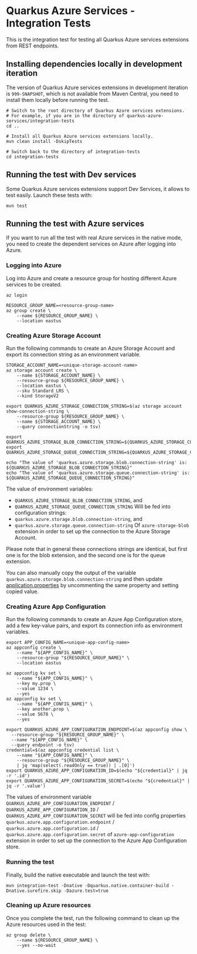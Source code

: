 # Quarkus Azure Services - Integration Tests

This is the integration test for testing all Quarkus Azure services extensions from REST endpoints.

## Installing dependencies locally in development iteration

The version of Quarkus Azure services extensions in development iteration is `999-SNAPSHOT`, which is not available
from Maven Central, you need to install them locally before running the test.

```
# Switch to the root directory of Quarkus Azure services extensions.
# For example, if you are in the directory of quarkus-azure-services/integration-tests
cd ..

# Install all Quarkus Azure services extensions locally.
mvn clean install -DskipTests

# Switch back to the directory of integration-tests
cd integration-tests
```

## Running the test with Dev services

Some Quarkus Azure services extensions support Dev Services, it allows to test easily.
Launch these tests with:

```
mvn test
```

## Running the test with Azure services

If you want to run all the test with real Azure services in the native mode, you need to create the dependent services
on Azure after logging into Azure.

### Logging into Azure

Log into Azure and create a resource group for hosting different Azure services to be created.

```
az login

RESOURCE_GROUP_NAME=<resource-group-name>
az group create \
    --name ${RESOURCE_GROUP_NAME} \
    --location eastus
```

### Creating Azure Storage Account

Run the following commands to create an Azure Storage Account and export its connection string as an environment
variable.

```
STORAGE_ACCOUNT_NAME=<unique-storage-account-name>
az storage account create \
    --name ${STORAGE_ACCOUNT_NAME} \
    --resource-group ${RESOURCE_GROUP_NAME} \
    --location eastus \
    --sku Standard_LRS \
    --kind StorageV2

export QUARKUS_AZURE_STORAGE_CONNECTION_STRING=$(az storage account show-connection-string \
    --resource-group ${RESOURCE_GROUP_NAME} \
    --name ${STORAGE_ACCOUNT_NAME} \
    --query connectionString -o tsv)

export QUARKUS_AZURE_STORAGE_BLOB_CONNECTION_STRING=${QUARKUS_AZURE_STORAGE_CONNECTION_STRING}"
export QUARKUS_AZURE_STORAGE_QUEUE_CONNECTION_STRING=${QUARKUS_AZURE_STORAGE_CONNECTION_STRING}"

echo "The value of 'quarkus.azure.storage.blob.connection-string' is: ${QUARKUS_AZURE_STORAGE_BLOB_CONNECTION_STRING}"
echo "The value of 'quarkus.azure.storage.queue.connection-string' is: ${QUARKUS_AZURE_STORAGE_QUEUE_CONNECTION_STRING}"
```

The value of environment variables:
* `QUARKUS_AZURE_STORAGE_BLOB_CONNECTION_STRING`, and
* `QUARKUS_AZURE_STORAGE_QUEUE_CONNECTION_STRING`
Will be fed into configuration strings:
* `quarkus.azure.storage.blob.connection-string`, and
* `quarkus.azure.storage.queue.connection-string`
Of `azure-storage-blob` extension in order to set up the connection to the Azure Storage Account.

Please note that in general these connections strings are identical, but first
one is for the blob extension, and the second one is for the queue extension.

You can also manually copy the output of the variable `quarkus.azure.storage.blob.connection-string`
and then update [application.properties](azure-storage-blob/src/main/resources/application.properties) by uncommenting the same property and setting copied value.

### Creating Azure App Configuration

Run the following commands to create an Azure App Configuration store, add a few key-value pairs, and export its
connection info as environment variables.

```
export APP_CONFIG_NAME=<unique-app-config-name>
az appconfig create \
    --name "${APP_CONFIG_NAME}" \
    --resource-group "${RESOURCE_GROUP_NAME}" \
    --location eastus

az appconfig kv set \
    --name "${APP_CONFIG_NAME}" \
    --key my.prop \
    --value 1234 \
    --yes
az appconfig kv set \
    --name "${APP_CONFIG_NAME}" \
    --key another.prop \
    --value 5678 \
    --yes
    
export QUARKUS_AZURE_APP_CONFIGURATION_ENDPOINT=$(az appconfig show \
  --resource-group "${RESOURCE_GROUP_NAME}" \
  --name "${APP_CONFIG_NAME}" \
  --query endpoint -o tsv)
credential=$(az appconfig credential list \
    --name "${APP_CONFIG_NAME}" \
    --resource-group "${RESOURCE_GROUP_NAME}" \
    | jq 'map(select(.readOnly == true)) | .[0]')
export QUARKUS_AZURE_APP_CONFIGURATION_ID=$(echo "${credential}" | jq -r '.id')
export QUARKUS_AZURE_APP_CONFIGURATION_SECRET=$(echo "${credential}" | jq -r '.value')
```

The values of environment
variable `QUARKUS_AZURE_APP_CONFIGURATION_ENDPOINT` / `QUARKUS_AZURE_APP_CONFIGURATION_ID` / `QUARKUS_AZURE_APP_CONFIGURATION_SECRET`
will be fed into config
properties `quarkus.azure.app.configuration.endpoint` / `quarkus.azure.app.configuration.id` / `quarkus.azure.app.configuration.secret`
of `azure-app-configuration` extension in order to set up the connection to the Azure App Configuration store.

### Running the test

Finally, build the native executable and launch the test with:

```
mvn integration-test -Dnative -Dquarkus.native.container-build -Dnative.surefire.skip -Dazure.test=true
```

### Cleaning up Azure resources

Once you complete the test, run the following command to clean up the Azure resources used in the test:

```
az group delete \
    --name ${RESOURCE_GROUP_NAME} \
    --yes --no-wait
```
